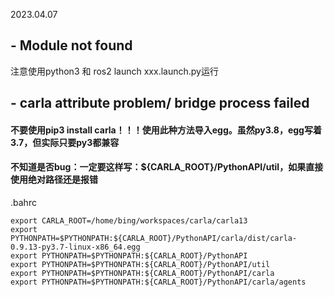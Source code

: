 2023.04.07
## - Module not found
注意使用python3 和 ros2 launch xxx.launch.py运行

## - carla attribute problem/ bridge process failed
#### 不要使用pip3 install carla！！！使用此种方法导入egg。虽然py3.8，egg写着3.7，但实际只要py3都兼容
#### 不知道是否bug：一定要这样写：${CARLA_ROOT}/PythonAPI/util，如果直接使用绝对路径还是报错
.bahrc
```
export CARLA_ROOT=/home/bing/workspaces/carla/carla13
export PYTHONPATH=$PYTHONPATH:${CARLA_ROOT}/PythonAPI/carla/dist/carla-0.9.13-py3.7-linux-x86_64.egg
export PYTHONPATH=$PYTHONPATH:${CARLA_ROOT}/PythonAPI
export PYTHONPATH=$PYTHONPATH:${CARLA_ROOT}/PythonAPI/util
export PYTHONPATH=$PYTHONPATH:${CARLA_ROOT}/PythonAPI/carla
export PYTHONPATH=$PYTHONPATH:${CARLA_ROOT}/PythonAPI/carla/agents


